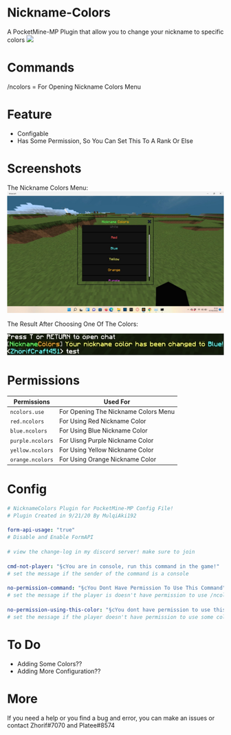 # Nickname-Colors
A PocketMine-MP Plugin that allow you to change your nickname to specific colors
[![](https://poggit.pmmp.io/shield.state/NicknameColors)](https://poggit.pmmp.io/p/NicknameColors)


# Commands
/ncolors = For Opening Nickname Colors Menu

# Feature
- Configable
- Has Some Permission, So You Can Set This To A Rank Or Else

# Screenshots
The Nickname Colors Menu:
![Screenshot1](https://raw.githubusercontent.com/ZhorifCraft451/Nickname-Colors/master/screenshot1.png)

The Result After Choosing One Of The Colors:

![Screenshot2](https://raw.githubusercontent.com/ZhorifCraft451/Nickname-Colors/master/screenshot2.png)

# Permissions
Permissions | Used For |
--- | --- |
`ncolors.use` | For Opening The Nickname Colors Menu |
`red.ncolors` | For Using Red Nickname Color |
`blue.ncolors` | For Using Blue Nickname Color |
`purple.ncolors` | For Uisng Purple Nickname Color |
`yellow.ncolors` | For Using Yellow Nickname Color |
`orange.ncolors` | For Using Orange Nickname Color |

# Config
``` YAML
# NicknameColors Plugin for PocketMine-MP Config File!
# Plugin Created in 9/21/20 By MulqiAki192

form-api-usage: "true"
# Disable and Enable FormAPI

# view the change-log in my discord server! make sure to join

cmd-not-player: "§cYou are in console, run this command in the game!"
# set the message if the sender of the command is a console

no-permission-command: "§cYou Dont Have Permission To Use This Command"
# set the message if the player is doesn't have permission to use /ncolors command

no-permission-using-this-color: "§cYou dont have permission to use this color"
# set the message if the player doesn't have permission to use some colors
```

# To Do
- Adding Some Colors??
- Adding More Configuration??

# More
If you need a help or you find a bug and error, you can make an issues or contact Zhorif#7070 and Platee#8574
